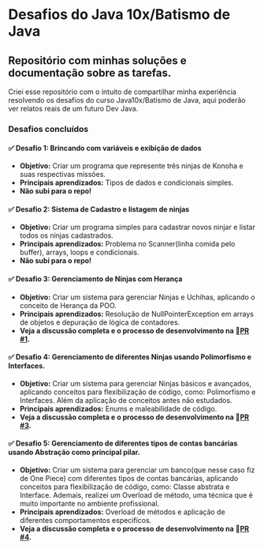 # Desafios do Java 10x/Batismo de Java
## Repositório com minhas soluções e documentação sobre as tarefas.

Criei esse repositório com o intuito de compartilhar minha experiência resolvendo os desafios do curso Java10x/Batismo de Java, aqui poderão ver relatos reais de um futuro Dev Java.

### Desafios concluídos
#### ✅ Desafio 1: Brincando com variáveis e exibição de dados
- **Objetivo:** Criar um programa que represente três ninjas de Konoha e suas respectivas missões.
- **Principais aprendizados:** Tipos de dados e condicionais simples.
- **Não subi para o repo!**

#### ✅ Desafio 2: Sistema de Cadastro e listagem de ninjas 
- **Objetivo:** Criar um programa simples para cadastrar novos ninjar e listar todos os ninjas cadastrados.
- **Principais aprendizados:** Problema no Scanner(linha comida pelo buffer), arrays, loops e condicionais.
- **Não subi para o repo!**

#### ✅ Desafio 3: Gerenciamento de Ninjas com Herança
- **Objetivo:** Criar um sistema para gerenciar Ninjas e Uchihas, aplicando o conceito de Herança da POO.
- **Principais aprendizados:** Resolução de NullPointerException em arrays de objetos e depuração de lógica de contadores.
- **Veja a discussão completa e o processo de desenvolvimento na 🔗[PR #1](https://github.com/jotathedev/Java10x/pull/1).**

#### ✅ Desafio 4: Gerenciamento de diferentes Ninjas usando Polimorfismo e Interfaces.
- **Objetivo:** Criar um sistema para gerenciar Ninjas básicos e avançados, aplicando conceitos para flexibilização de código, como: Polimorfismo e Interfaces. Além da aplicação de conceitos antes não estudados.
- **Principais aprendizados:** Enums e maleabilidade de código.
- **Veja a discussão completa e o processo de desenvolvimento na 🔗[PR #3](https://github.com/jotathedev/Java10x/pull/3).**
  
#### ✅ Desafio 5: Gerenciamento de diferentes tipos de contas bancárias usando Abstração como principal pilar.
- **Objetivo:** Criar um sistema para gerenciar um banco(que nesse caso fiz de One Piece) com diferentes tipos de contas bancárias, aplicando conceitos para flexibilização de código, como: Classe abstrata e Interface. Ademais, realizei um Overload de método, uma técnica que é muito importante no ambiente profissional.
- **Principais aprendizados:** Overload de métodos e aplicação de diferentes comportamentos especifícos.
- **Veja a discussão completa e o processo de desenvolvimento na 🔗[PR #4](https://github.com/jotathedev/Java10x/pull/4).**
